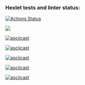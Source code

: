 ### Hexlet tests and linter status:
[![Actions Status](https://github.com/itsfera/php-project-45/workflows/hexlet-check/badge.svg)](https://github.com/itsfera/php-project-45/actions)

<a href="https://codeclimate.com/github/itsfera/php-project-45/maintainability"><img src="https://api.codeclimate.com/v1/badges/47c1da6f9d39b4b3d38f/maintainability" /></a>

[![asciicast](https://asciinema.org/a/zHOvMBEPl7u36GeTEF89TDOVD.svg)](https://asciinema.org/a/zHOvMBEPl7u36GeTEF89TDOVD)

[![asciicast](https://asciinema.org/a/LNOGLkKyxWemh3Q3TytnQsn3Y.svg)](https://asciinema.org/a/LNOGLkKyxWemh3Q3TytnQsn3Y)

[![asciicast](https://asciinema.org/a/dekO64wiN4NV4Py1C8vwrt4xs.svg)](https://asciinema.org/a/dekO64wiN4NV4Py1C8vwrt4xs)

[![asciicast](https://asciinema.org/a/BvBUOLP6qFiivaVYANlMLmDHq.svg)](https://asciinema.org/a/BvBUOLP6qFiivaVYANlMLmDHq)

[![asciicast](https://asciinema.org/a/a1vzVyF7PXD2NcYX01yuQqFxf.svg)](https://asciinema.org/a/a1vzVyF7PXD2NcYX01yuQqFxf)